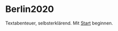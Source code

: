 # Berlin2020
Textabenteuer, selbsterklärend. 
Mit [Start](https://github.com/NoCodeForOldMen/Berlin2020/blob/master/Start.md) beginnen.
